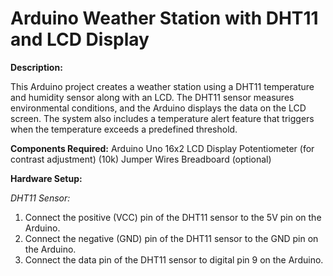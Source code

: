 # Arduino Weather Station with DHT11 and LCD Display

**Description:**

This Arduino project creates a weather station using a DHT11 temperature and humidity sensor along with an LCD. The DHT11 sensor measures environmental conditions, and the Arduino displays the data on the LCD screen. The system also includes a temperature alert feature that triggers when the temperature exceeds a predefined threshold.

**Components Required:**
    Arduino Uno
    16x2 LCD Display
    Potentiometer (for contrast adjustment) (10k)
    Jumper Wires
    Breadboard (optional)

**Hardware Setup:**

  *DHT11 Sensor:*
  
  1. Connect the positive (VCC) pin of the DHT11 sensor to the 5V pin on the Arduino.
  2. Connect the negative (GND) pin of the DHT11 sensor to the GND pin on the Arduino.
  3. Connect the data pin of the DHT11 sensor to digital pin 9 on the Arduino.
